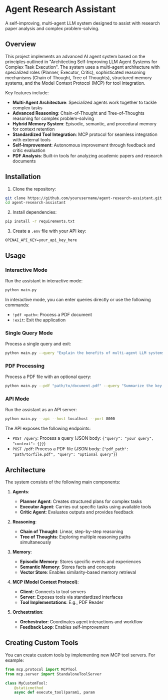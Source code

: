 # Agent Research Assistant

A self-improving, multi-agent LLM system designed to assist with research paper analysis and complex problem-solving.

## Overview

This project implements an advanced AI agent system based on the principles outlined in "Architecting Self-Improving LLM Agent Systems for Complex Task Execution". The system uses a multi-agent architecture with specialized roles (Planner, Executor, Critic), sophisticated reasoning mechanisms (Chain of Thought, Tree of Thoughts), structured memory systems, and the Model Context Protocol (MCP) for tool integration.

Key features include:

- **Multi-Agent Architecture**: Specialized agents work together to tackle complex tasks
- **Advanced Reasoning**: Chain-of-Thought and Tree-of-Thoughts reasoning for complex problem-solving
- **Hybrid Memory System**: Episodic, semantic, and procedural memory for context retention 
- **Standardized Tool Integration**: MCP protocol for seamless integration with external tools
- **Self-Improvement**: Autonomous improvement through feedback and critic evaluation
- **PDF Analysis**: Built-in tools for analyzing academic papers and research documents

## Installation

1. Clone the repository:
```bash
git clone https://github.com/yourusername/agent-research-assistant.git
cd agent-research-assistant
```

2. Install dependencies:
```bash
pip install -r requirements.txt
```

3. Create a `.env` file with your API key:
```
OPENAI_API_KEY=your_api_key_here
```

## Usage

### Interactive Mode

Run the assistant in interactive mode:

```bash
python main.py
```

In interactive mode, you can enter queries directly or use the following commands:
- `!pdf <path>`: Process a PDF document
- `!exit`: Exit the application

### Single Query Mode

Process a single query and exit:

```bash
python main.py --query "Explain the benefits of multi-agent LLM systems"
```

### PDF Processing

Process a PDF file with an optional query:

```bash
python main.py --pdf "path/to/document.pdf" --query "Summarize the key findings"
```

### API Mode

Run the assistant as an API server:

```bash
python main.py --api --host localhost --port 8000
```

The API exposes the following endpoints:
- `POST /query`: Process a query (JSON body: `{"query": "your query", "context": {}}`)
- `POST /pdf`: Process a PDF file (JSON body: `{"pdf_path": "path/to/file.pdf", "query": "optional query"}`)

## Architecture

The system consists of the following main components:

1. **Agents**:
   - **Planner Agent**: Creates structured plans for complex tasks
   - **Executor Agent**: Carries out specific tasks using available tools
   - **Critic Agent**: Evaluates outputs and provides feedback

2. **Reasoning**:
   - **Chain of Thought**: Linear, step-by-step reasoning
   - **Tree of Thoughts**: Exploring multiple reasoning paths simultaneously

3. **Memory**:
   - **Episodic Memory**: Stores specific events and experiences
   - **Semantic Memory**: Stores facts and concepts
   - **Vector Store**: Enables similarity-based memory retrieval

4. **MCP (Model Context Protocol)**:
   - **Client**: Connects to tool servers
   - **Server**: Exposes tools via standardized interfaces
   - **Tool Implementations**: E.g., PDF Reader

5. **Orchestration**:
   - **Orchestrator**: Coordinates agent interactions and workflow
   - **Feedback Loop**: Enables self-improvement

## Creating Custom Tools

You can create custom tools by implementing new MCP tool servers. For example:

```python
from mcp.protocol import MCPTool
from mcp.server import StandaloneToolServer

class MyCustomTool:
    @staticmethod
    async def execute_tool(param1, param